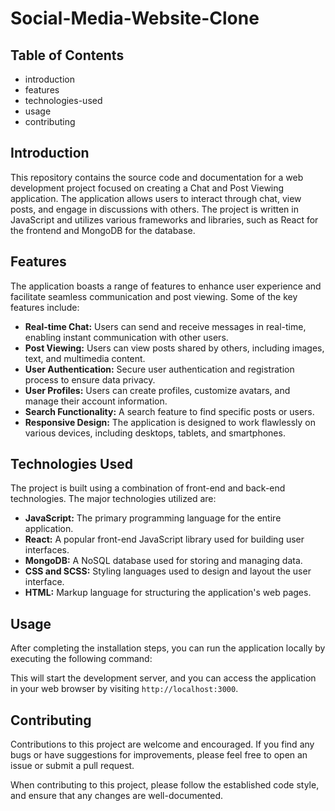 # Social-Media-Website-Clone


## Table of Contents
- introduction
- features
- technologies-used
- usage
- contributing

## Introduction
This repository contains the source code and documentation for a web development project focused on creating a Chat and Post Viewing application. The application allows users to interact through chat, view posts, and engage in discussions with others. The project is written in JavaScript and utilizes various frameworks and libraries, such as React for the frontend and MongoDB for the database.

## Features
The application boasts a range of features to enhance user experience and facilitate seamless communication and post viewing. Some of the key features include:
- **Real-time Chat:** Users can send and receive messages in real-time, enabling instant communication with other users.
- **Post Viewing:** Users can view posts shared by others, including images, text, and multimedia content.
- **User Authentication:** Secure user authentication and registration process to ensure data privacy.
- **User Profiles:** Users can create profiles, customize avatars, and manage their account information.
- **Search Functionality:** A search feature to find specific posts or users.
- **Responsive Design:** The application is designed to work flawlessly on various devices, including desktops, tablets, and smartphones.

## Technologies Used
The project is built using a combination of front-end and back-end technologies. The major technologies utilized are:
- **JavaScript:** The primary programming language for the entire application.
- **React:** A popular front-end JavaScript library used for building user interfaces.
- **MongoDB:** A NoSQL database used for storing and managing data.
- **CSS and SCSS:** Styling languages used to design and layout the user interface.
- **HTML:** Markup language for structuring the application's web pages.


## Usage
After completing the installation steps, you can run the application locally by executing the following command:

This will start the development server, and you can access the application in your web browser by visiting `http://localhost:3000`.

## Contributing
Contributions to this project are welcome and encouraged. If you find any bugs or have suggestions for improvements, please feel free to open an issue or submit a pull request.

When contributing to this project, please follow the established code style, and ensure that any changes are well-documented.
